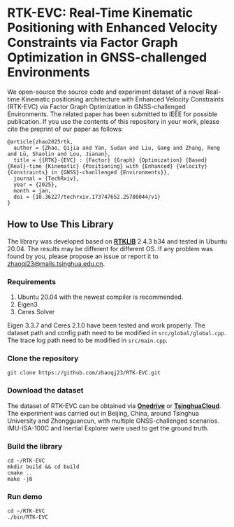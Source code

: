 # RTK-EVC: Real-Time Kinematic Positioning with Enhanced Velocity Constraints via Factor Graph Optimization in GNSS-challenged Environments
We open-source the source code and experiment dataset of a novel Real-time Kinematic positioning architecture with Enhanced Velocity Constraints (RTK-EVC) via Factor Graph Optimization in GNSS-challenged Environments. The related paper has been submitted to IEEE for possible publication. If you use the contents of this repository in your work, please cite the preprint of our paper as follows:
```
@article{zhao2025rtk,
  author = {Zhao, Qijia and Yan, Sudan and Liu, Gang and Zhang, Rong and Lü, Shaolin and Lou, Jianan},
  title = {{RTK}-{EVC} : {Factor} {Graph} {Optimization} {Based} {Real}-time {Kinematic} {Positioning} with {Enhanced} {Velocity} {Constraints} in {GNSS}-chanllenged {Environments}},
  journal = {TechRxiv},
  year = {2025},
  month = jan,
  doi = {10.36227/techrxiv.173747652.25780044/v1}
}
```
## How to Use This Library
The library was developed based on  **[RTKLIB](https://github.com/tomojitakasu/RTKLIB)**  2.4.3 b34 and tested in Ubuntu 20.04. The results may be different for different OS. If any problem was found by you, please propose an issue or report it to zhaoqj23@mails.tsinghua.edu.cn.
### Requirements
1) Ubuntu 20.04 with the newest compiler is recommended.
2) Eigen3
3) Ceres Solver

Eigen 3.3.7 and Ceres 2.1.0 have been tested and work properly. The dataset path and config path need to be modified in ```src/global/global.cpp```. The trace log path need to be modified in ```src/main.cpp```.
### Clone the repository
```git clone https://github.com/zhaoqj23/RTK-EVC.git```
### Download the dataset
The dataset of RTK-EVC can be obtained via **[Onedrive](https://1drv.ms/f/c/f185ecb4d7c54710/EmEiek9-Cz1PmxUmrju4Xy0B2WJMHYBJSbt1KmWuKx3Ndg?e=hn8mwY)** or **[TsinghuaCloud](https://cloud.tsinghua.edu.cn/d/83d17c668dd249eeb0cf/)**. The experiment was carried out in Beijing, China, around Tsinghua University and Zhongguancun, with multiple GNSS-challenged scenarios. IMU-ISA-100C and Inertial Explorer were used to get the ground truth.
### Build the library
```
cd ~/RTK-EVC
mkdir build && cd build
cmake ..
make -j8
```
### Run demo
```
cd ~/RTK-EVC
./bin/RTK-EVC
```
